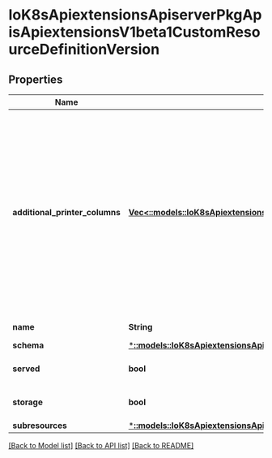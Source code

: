 # IoK8sApiextensionsApiserverPkgApisApiextensionsV1beta1CustomResourceDefinitionVersion

## Properties
Name | Type | Description | Notes
------------ | ------------- | ------------- | -------------
**additional_printer_columns** | [**Vec<::models::IoK8sApiextensionsApiserverPkgApisApiextensionsV1beta1CustomResourceColumnDefinition>**](io.k8s.apiextensions-apiserver.pkg.apis.apiextensions.v1beta1.CustomResourceColumnDefinition.md) | AdditionalPrinterColumns are additional columns shown e.g. in kubectl next to the name. Defaults to a created-at column. Top-level and per-version columns are mutually exclusive. Per-version columns must not all be set to identical values (top-level columns should be used instead) This field is alpha-level and is only honored by servers that enable the CustomResourceWebhookConversion feature. NOTE: CRDs created prior to 1.13 populated the top-level additionalPrinterColumns field by default. To apply an update that changes to per-version additionalPrinterColumns, the top-level additionalPrinterColumns field must be explicitly set to null | [optional] 
**name** | **String** | Name is the version name, e.g. “v1”, “v2beta1”, etc. | 
**schema** | [***::models::IoK8sApiextensionsApiserverPkgApisApiextensionsV1beta1CustomResourceValidation**](io.k8s.apiextensions-apiserver.pkg.apis.apiextensions.v1beta1.CustomResourceValidation.md) |  | [optional] 
**served** | **bool** | Served is a flag enabling/disabling this version from being served via REST APIs | 
**storage** | **bool** | Storage flags the version as storage version. There must be exactly one flagged as storage version. | 
**subresources** | [***::models::IoK8sApiextensionsApiserverPkgApisApiextensionsV1beta1CustomResourceSubresources**](io.k8s.apiextensions-apiserver.pkg.apis.apiextensions.v1beta1.CustomResourceSubresources.md) |  | [optional] 

[[Back to Model list]](../README.md#documentation-for-models) [[Back to API list]](../README.md#documentation-for-api-endpoints) [[Back to README]](../README.md)


